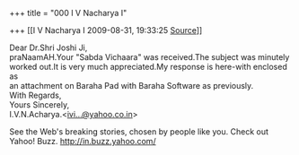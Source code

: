 +++
title = "000 I V Nacharya I"

+++
[[I V Nacharya I	2009-08-31, 19:33:25 [Source](https://groups.google.com/g/bvparishat/c/wsfzPfzRJE0)]]



Dear Dr.Shri Joshi Ji,  
praNaamAH.Your "Sabda Vichaara" was received.The subject was minutely worked out.It is very much appreciated.My response is here-with enclosed as  
an attachment on Baraha Pad with Baraha Software as previously.  
With Regards,  
Yours Sincerely,  
I.V.N.Acharya.\<[ivi...@yahoo.co.in]()\>

  
See the Web&#39;s breaking stories, chosen by people like you. Check out Yahoo! Buzz. <http://in.buzz.yahoo.com/>

